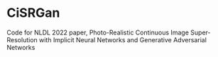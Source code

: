 # CiSRGan
Code for NLDL 2022 paper, Photo-Realistic Continuous Image Super-Resolution with Implicit Neural Networks and Generative Adversarial Networks
